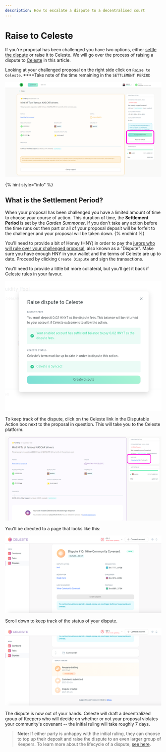 ```yaml
---
description: How to escalate a dispute to a decentralised court
---
```


# Raise to Celeste

If you're proposal has been challenged you have two options, either [settle the dispute](settle-a-proposal.md) or raise it to Celeste. We will go over the process of raising a dispute to [Celeste](https://wiki.1hive.org/projects/celeste) in this article.

Looking at your challenged proposal on the right side click on `Raise to Celeste`.  ****Take note of the time remaining in the `SETTLEMENT PERIOD`

![](../../.gitbook/assets/challengedProposal.png)

{% hint style="info" %}
## What is the Settlement Period?

When your proposal has been challenged you have a limited amount of time to choose your course of action. This duration of time, the **Settlement Period** is set by the _Garden Summoner_. If you don't take any action before the time runs out then part or all of your proposal deposit will be forfeit to the challenger and your proposal will be taken down.
{% endhint %}

You'll need to provide a bit of Honey \(HNY\) in order to pay the [jurors who will rule over your challenged proposal](https://1hive.gitbook.io/celeste/key-concepts#keepers), also known as a "Dispute". Make sure you have enough HNY in your wallet and the terms of Celeste are up to date. Proceed by clicking `Create Dispute` and sign the transactions.

You'll need to provide a little bit more collateral, but you'll get it back if Celeste rules in your favour.

![](../../.gitbook/assets/createDispute.png)

To keep track of the dispute, click on the Celeste link in the Disputable Action box next to the proposal in question. This will take you to the Celeste platform.

![](../../.gitbook/assets/seeDispute.png)

You'll be directed to a page that looks like this:

![](../../.gitbook/assets/screenshot-2021-05-26-at-15.47.27.png)

Scroll down to keep track of the status of your dispute.

![](../../.gitbook/assets/screenshot-2021-05-26-at-15.47.43.png)

The dispute is now out of your hands. Celeste will draft a decentralized group of Keepers who will decide on whether or not your proposal violates your community's covenant -- the initial ruling will take roughly 7 days.

> **Note:** If either party is unhappy with the initial ruling, they can choose to top up their deposit and raise the dispute to an even larger group of Keepers. To learn more about the lifecycle of a dispute, [see here](https://1hive.gitbook.io/celeste/keepers/dispute-lifecycle).

